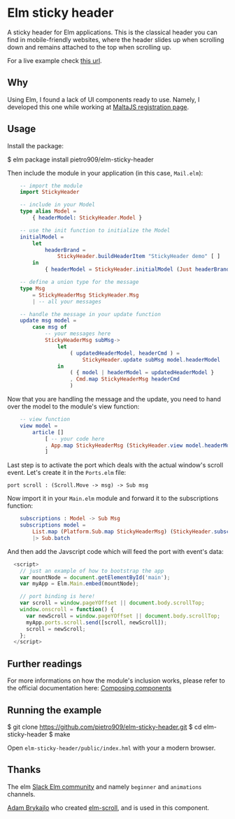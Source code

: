 # Elm sticky header
A sticky header for Elm applications. This is the classical header you can find
in mobile-friendly websites, where the header slides up when scrolling down and
remains attached to the top when scrolling up.

For a live example check [this url](https://pietro909.github.io/elm-sticky-header/public/).

## Why
Using Elm, I found a lack of UI components ready to use. Namely, I developed this
one while working at [MaltaJS registration page](https://github.com/roedit/maltajs-elm).

## Usage

Install the package:

$ elm package install pietro909/elm-sticky-header

Then include the module in your application (in this case, `Mail.elm`):

```elm
    -- import the module
    import StickyHeader

    -- include in your Model
    type alias Model =
        { headerModel: StickyHeader.Model }

    -- use the init function to initialize the Model
    initialModel =
        let
            headerBrand =
                StickyHeader.buildHeaderItem "StickyHeader demo" [ ]
        in
            { headerModel = StickyHeader.initialModel (Just headerBrand) [] }\

    -- define a union type for the message
    type Msg
        = StickyHeaderMsg StickyHeader.Msg
        | -- all your messages

    -- handle the message in your update function
    update msg model =
        case msg of
            -- your messages here
            StickyHeaderMsg subMsg->
                let
                    ( updatedHeaderModel, headerCmd ) =
                        StickyHeader.update subMsg model.headerModel
                in
                    ( { model | headerModel = updatedHeaderModel }
                    , Cmd.map StickyHeaderMsg headerCmd
                    )
```

Now that you are handling the message and the update, you need to hand over the
model to the module's view function:

```elm
    -- view function
    view model =
        article []
            [ -- your code here
            , App.map StickyHeaderMsg (StickyHeader.view model.headerModel)
            ]
```

Last step is to activate the port which deals with the actual window's scroll
event. Let's create it in the `Ports.elm` file:

```
port scroll : (Scroll.Move -> msg) -> Sub msg  
```

Now import it in your `Main.elm` module and forward it to the subscriptions function:

```elm
    subscriptions : Model -> Sub Msg
    subscriptions model =
        List.map (Platform.Sub.map StickyHeaderMsg) (StickyHeader.subscriptions Ports.scroll model.headerModel)
        |> Sub.batch
```

And then add the Javscript code which will feed the port with event's data:

```javascript
  <script>
    // just an example of how to bootstrap the app
    var mountNode = document.getElementById('main');
    var myApp = Elm.Main.embed(mountNode);

    // port binding is here!
    var scroll = window.pageYOffset || document.body.scrollTop;
    window.onscroll = function() {
      var newScroll = window.pageYOffset || document.body.scrollTop;
      myApp.ports.scroll.send([scroll, newScroll]);
      scroll = newScroll;
    };
  </script>
```

## Further readings

For more informations on how the module's inclusion works, please refer to the
official documentation here: [Composing components](https://www.elm-tutorial.org/en/02-elm-arch/06-composing.html)

## Running the example

$ git clone https://github.com/pietro909/elm-sticky-header.git
$ cd elm-sticky-header
$ make

Open `elm-sticky-header/public/index.hml` with your a modern browser.

## Thanks

The elm [Slack Elm community](https://elmlang.slack.com) and namely `beginner` and
`animations` channels.

[Adam Brykajlo](https://github.com/abrykajlo) who created [elm-scroll](https://github.com/abrykajlo/elm-scroll),
 and is used in this component.
